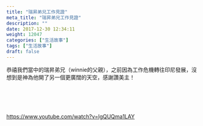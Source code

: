 ```yaml
---
title: "瑞昇弟兄工作見證"
meta_title: "瑞昇弟兄工作見證"
description: ""
date: 2017-12-30 12:34:11
weight: 12047
categories: ["生活故事"]
tags: ["生活故事"]
draft: false
---
```


恭禧我們當中的瑞昇弟兄（winnie的父親），之前因為工作危機轉往印尼發展，沒想到是神為他開了另一個更廣闊的天空，感謝讚美主！<br />
<br />
&nbsp;<br />
<br />
&nbsp;<br />
<br />
https://www.youtube.com/watch?v=lgQUQma1LAY
        
